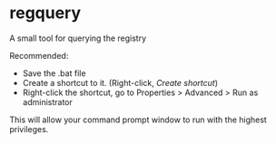 # regquery
A small tool for querying the registry

Recommended:
- Save the .bat file 
- Create a shortcut to it. (Right-click, _Create shortcut_)
- Right-click the shortcut, go to Properties > Advanced > Run as administrator

This will allow your command prompt window to run with the highest privileges.
